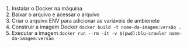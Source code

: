 
1. Instalar o Docker na máquina
2. Baixar o arquivo e acessar o arquivo
3. Criar o arquivo ENV para adicionar as variáveis de ambienete
4. Construir a imagem Docker `docker build -t nome-da-imagem:versão .`
5. Executar a imagem `docker run --rm -it -v $(pwd):blu-crawler nome-da-imagem:versão`
